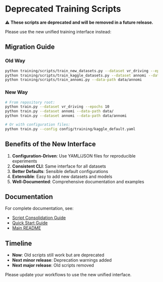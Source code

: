 # Deprecated Training Scripts

⚠️ **These scripts are deprecated and will be removed in a future release.**

Please use the new unified training interface instead:

## Migration Guide

### Old Way
```bash
python training/scripts/train_new_datasets.py --dataset vr_driving --epochs 10
python training/scripts/train_kaggle_datasets.py --dataset annomi --data-path data/
python training/scripts/train_annomi.py --data-path data/annomi
```

### New Way
```bash
# From repository root:
python train.py --dataset vr_driving --epochs 10
python train.py --dataset annomi --data-path data/
python train.py --dataset annomi --data-path data/annomi

# Or with configuration files:
python train.py --config config/training/kaggle_default.yaml
```

## Benefits of the New Interface

1. **Configuration-Driven**: Use YAML/JSON files for reproducible experiments
2. **Consistent CLI**: Same interface for all datasets
3. **Better Defaults**: Sensible default configurations
4. **Extensible**: Easy to add new datasets and models
5. **Well-Documented**: Comprehensive documentation and examples

## Documentation

For complete documentation, see:
- [Script Consolidation Guide](../../docs/SCRIPT_CONSOLIDATION.md)
- [Quick Start Guide](../../QUICKSTART.md)
- [Main README](../../README.md)

## Timeline

- **Now**: Old scripts still work but are deprecated
- **Next minor release**: Deprecation warnings added
- **Next major release**: Old scripts removed

Please update your workflows to use the new unified interface.
